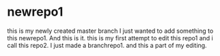 # newrepo1
this is my newly created master branch
I just wanted to add something to this newrepo1. And this is it.
this is my first attempt to edit this repo1 and i call this repo2.
I just made a branchrepo1.
and this a part of my editing.
